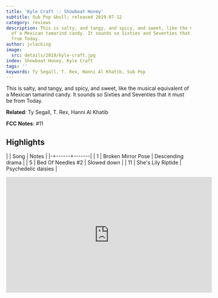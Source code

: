 ```yaml
---
title: 'Kyle Craft :: Showboat Honey'
subtitle: Sub Pop &bull; released 2019-07-12
category: reviews
description: This is salty, and tangy, and spicy, and sweet, like the musical equivalent
  of a Mexican tamarind candy. It sounds so Sixties and Seventies that it must be
  from Today.
author: jclacking
image:
  src: details/2019/kyle-craft.jpg
index: Showboat Honey, Kyle Craft
tags: ''
keywords: Ty Segall, T. Rex, Hanni Al Khatib, Sub Pop
---
```

This is salty, and tangy, and spicy, and sweet, like the musical equivalent of a Mexican tamarind candy. It sounds so Sixties and Seventies that it must be from Today.<!--more-->

**Related**: Ty Segall, T. Rex, Hanni Al Khatib

**FCC Notes**: #11

## Highlights

| | Song | Notes |
|-+------+-------|
| 1 | Broken Mirror Pose | Descending drama |
| 5 | Bed Of Needles #2 | Slowed down |
| 11 | She's Lily Riptide | Psychedelic daisies |

<div class="tlo-detail-video"><iframe width="560" height="315" src="https://www.youtube.com/embed/0ZibVktjE8g" frameborder="0" allow="autoplay; encrypted-media" allowfullscreen></iframe></div>

